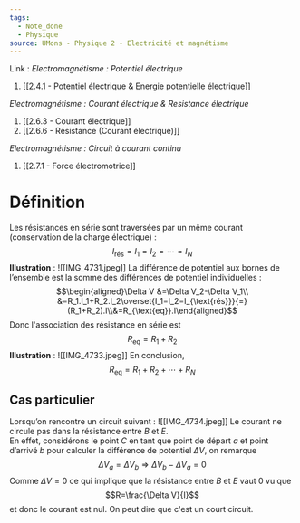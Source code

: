 ```yaml
---
tags:
  - Note_done
  - Physique
source: UMons - Physique 2 - Electricité et magnétisme
---
```


Link :
_Electromagnétisme : Potentiel électrique_
1. [[2.4.1 - Potentiel électrique & Energie potentielle électrique]]

_Electromagnétisme : Courant électrique & Resistance électrique_
1. [[2.6.3 - Courant électrique]]
2. [[2.6.6 - Résistance (Courant électrique)]]


_Electromagnétisme : Circuit à courant continu_
1. [[2.7.1 - Force électromotrice]]

# Définition
Les résistances en série sont traversées par un même courant (conservation de la charge électrique) : $$I_{\text{rés}}=I_1=I_2=\cdots=I_N$$ **Illustration** : ![[IMG_4731.jpeg]]
La différence de potentiel aux bornes de l’ensemble est la somme des différences de potentiel individuelles : $$\begin{aligned}\Delta V &=\Delta V_2-\Delta V_1\\ &=R_1.I_1+R_2.I_2\overset{I_1=I_2=I_{\text{rés}}}{=}(R_1+R_2).I\\&=R_{\text{eq}}.I\end{aligned}$$ Donc l'association des résistance en série est $$R_{\text{eq}}=R_1+R_2$$ **Illustration** : ![[IMG_4733.jpeg]]
En conclusion, $$R_{\text{eq}}=R_1+R_2+\cdots+ R_N$$
## Cas particulier 
Lorsqu’on rencontre un circuit suivant : ![[IMG_4734.jpeg]]
Le courant ne circule pas dans la résistance entre $B$ et $E$.
\
En effet, considérons le point $C$ en tant que point de départ $a$ et point d’arrivé $b$ pour calculer la différence de potentiel $\Delta V$, on remarque $$\Delta V_a =\Delta V_b \Rightarrow \Delta V_b-\Delta V_a=0$$ Comme $\Delta V= 0$ ce qui implique que la résistance entre $B$ et $E$ vaut 0 vu que $$R=\frac{\Delta V}{I}$$ et donc le courant est nul. On peut dire que c'est un court circuit.

